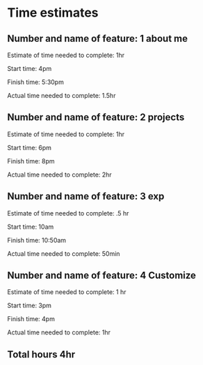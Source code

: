 # Time estimates

## Number and name of feature: 1 about me

Estimate of time needed to complete: 1hr

Start time: 4pm

Finish time: 5:30pm

Actual time needed to complete: 1.5hr

## Number and name of feature: 2 projects

Estimate of time needed to complete: 1hr

Start time: 6pm

Finish time: 8pm

Actual time needed to complete: 2hr

## Number and name of feature: 3 exp

Estimate of time needed to complete: .5 hr

Start time: 10am

Finish time: 10:50am

Actual time needed to complete: 50min

## Number and name of feature: 4 Customize

Estimate of time needed to complete: 1 hr

Start time: 3pm

Finish time: 4pm

Actual time needed to complete: 1hr

## Total hours 4hr
